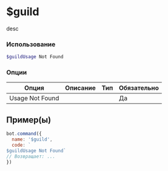 # $guild
desc
### Использование
```php
$guildUsage Not Found
```

### Опции

| Опция | Описание | Тип | Обязательно |
|--------|-------------|------|----------|
| Usage Not Found |  |  | Да |  
## Пример(ы)

```javascript
bot.command({
  name: '$guild',
  code: `
$guildUsage Not Found`
// Возвращает: ...
})
```